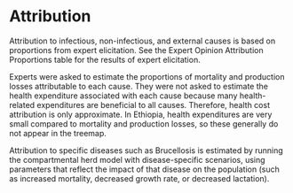 # Attribution

Attribution to infectious, non-infectious, and external causes is based on proportions from expert elicitation. See the Expert Opinion Attribution Proportions table for the results of expert elicitation.

Experts were asked to estimate the proportions of mortality and production losses attributable to each cause. They were not asked to estimate the health expenditure associated with each cause because many health-related expenditures are beneficial to all causes. Therefore, health cost attribution is only approximate. In Ethiopia, health expenditures are very small compared to mortality and production losses, so these generally do not appear in the treemap.

Attribution to specific diseases such as Brucellosis is estimated by running the compartmental herd model with disease-specific scenarios, using parameters that reflect the impact of that disease on the population (such as increased mortality, decreased growth rate, or decreased lactation).
